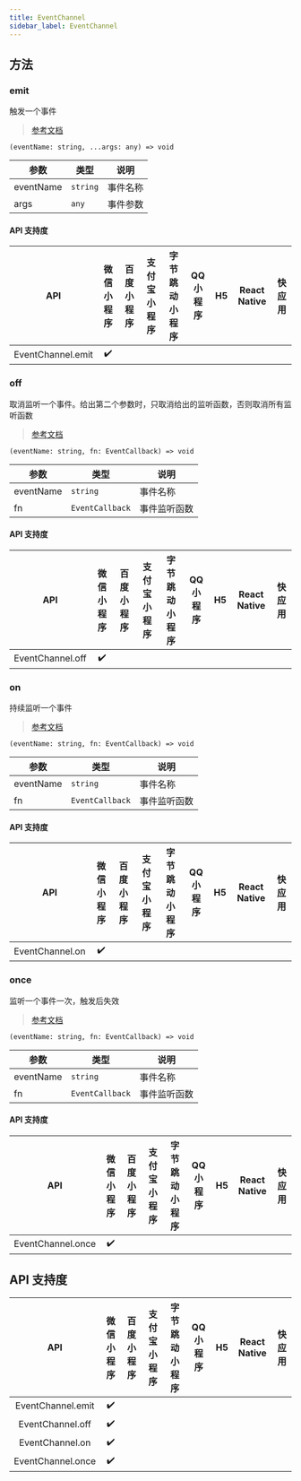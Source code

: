 ```yaml
---
title: EventChannel
sidebar_label: EventChannel
---
```


## 方法

### emit

触发一个事件

> [参考文档](https://developers.weixin.qq.com/miniprogram/dev/api/route/EventChannel.emit.html)

```tsx
(eventName: string, ...args: any) => void
```

| 参数 | 类型 | 说明 |
| --- | --- | --- |
| eventName | `string` | 事件名称 |
| args | `any` | 事件参数 |

#### API 支持度

| API | 微信小程序 | 百度小程序 | 支付宝小程序 | 字节跳动小程序 | QQ 小程序 | H5 | React Native | 快应用 |
| :---: | :---: | :---: | :---: | :---: | :---: | :---: | :---: | :---: |
| EventChannel.emit | ✔️ |  |  |  |  |  |  |  |

### off

取消监听一个事件。给出第二个参数时，只取消给出的监听函数，否则取消所有监听函数

> [参考文档](https://developers.weixin.qq.com/miniprogram/dev/api/route/EventChannel.off.html)

```tsx
(eventName: string, fn: EventCallback) => void
```

| 参数 | 类型 | 说明 |
| --- | --- | --- |
| eventName | `string` | 事件名称 |
| fn | `EventCallback` | 事件监听函数 |

#### API 支持度

| API | 微信小程序 | 百度小程序 | 支付宝小程序 | 字节跳动小程序 | QQ 小程序 | H5 | React Native | 快应用 |
| :---: | :---: | :---: | :---: | :---: | :---: | :---: | :---: | :---: |
| EventChannel.off | ✔️ |  |  |  |  |  |  |  |

### on

持续监听一个事件

> [参考文档](https://developers.weixin.qq.com/miniprogram/dev/api/route/EventChannel.on.html)

```tsx
(eventName: string, fn: EventCallback) => void
```

| 参数 | 类型 | 说明 |
| --- | --- | --- |
| eventName | `string` | 事件名称 |
| fn | `EventCallback` | 事件监听函数 |

#### API 支持度

| API | 微信小程序 | 百度小程序 | 支付宝小程序 | 字节跳动小程序 | QQ 小程序 | H5 | React Native | 快应用 |
| :---: | :---: | :---: | :---: | :---: | :---: | :---: | :---: | :---: |
| EventChannel.on | ✔️ |  |  |  |  |  |  |  |

### once

监听一个事件一次，触发后失效

> [参考文档](https://developers.weixin.qq.com/miniprogram/dev/api/route/EventChannel.once.html)

```tsx
(eventName: string, fn: EventCallback) => void
```

| 参数 | 类型 | 说明 |
| --- | --- | --- |
| eventName | `string` | 事件名称 |
| fn | `EventCallback` | 事件监听函数 |

#### API 支持度

| API | 微信小程序 | 百度小程序 | 支付宝小程序 | 字节跳动小程序 | QQ 小程序 | H5 | React Native | 快应用 |
| :---: | :---: | :---: | :---: | :---: | :---: | :---: | :---: | :---: |
| EventChannel.once | ✔️ |  |  |  |  |  |  |  |

## API 支持度

| API | 微信小程序 | 百度小程序 | 支付宝小程序 | 字节跳动小程序 | QQ 小程序 | H5 | React Native | 快应用 |
| :---: | :---: | :---: | :---: | :---: | :---: | :---: | :---: | :---: |
| EventChannel.emit | ✔️ |  |  |  |  |  |  |  |
| EventChannel.off | ✔️ |  |  |  |  |  |  |  |
| EventChannel.on | ✔️ |  |  |  |  |  |  |  |
| EventChannel.once | ✔️ |  |  |  |  |  |  |  |
